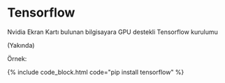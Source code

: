 # Tensorflow
Nvidia Ekran Kartı bulunan bilgisayara GPU destekli Tensorflow kurulumu

(Yakında)

Örnek:

{% include code_block.html code="pip install tensorflow" %}
